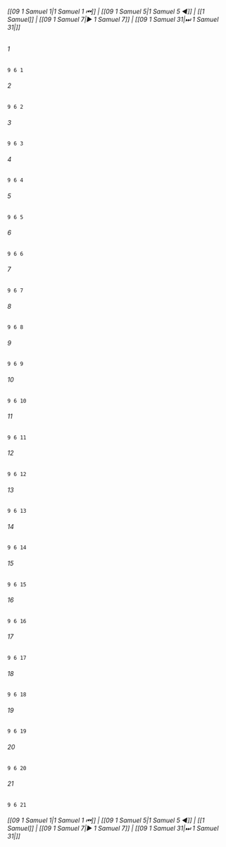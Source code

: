 
###### [[09 1 Samuel 1|1 Samuel 1 ⏮]] | [[09 1 Samuel 5|1 Samuel 5 ◀]] | [[1 Samuel]] | [[09 1 Samuel 7|▶ 1 Samuel 7]] | [[09 1 Samuel 31|⏭ 1 Samuel 31|]]

###### 1
``` verse
9 6 1 
```
###### 2
``` verse
9 6 2 
```
###### 3
``` verse
9 6 3 
```
###### 4
``` verse
9 6 4 
```
###### 5
``` verse
9 6 5 
```
###### 6
``` verse
9 6 6 
```
###### 7
``` verse
9 6 7 
```
###### 8
``` verse
9 6 8 
```
###### 9
``` verse
9 6 9 
```
###### 10
``` verse
9 6 10 
```
###### 11
``` verse
9 6 11 
```
###### 12
``` verse
9 6 12 
```
###### 13
``` verse
9 6 13 
```
###### 14
``` verse
9 6 14 
```
###### 15
``` verse
9 6 15 
```
###### 16
``` verse
9 6 16 
```
###### 17
``` verse
9 6 17 
```
###### 18
``` verse
9 6 18 
```
###### 19
``` verse
9 6 19 
```
###### 20
``` verse
9 6 20 
```
###### 21
``` verse
9 6 21 
```

###### [[09 1 Samuel 1|1 Samuel 1 ⏮]] | [[09 1 Samuel 5|1 Samuel 5 ◀]] | [[1 Samuel]] | [[09 1 Samuel 7|▶ 1 Samuel 7]] | [[09 1 Samuel 31|⏭ 1 Samuel 31|]]

